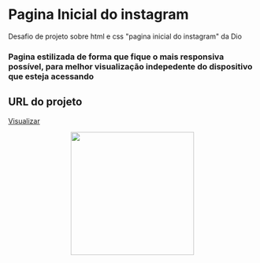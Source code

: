# Pagina Inicial do instagram
Desafio de projeto sobre html e css "pagina inicial do instagram" da Dio
### Pagina estilizada de forma que fique o mais responsiva possível, para melhor visualização indepedente do dispositivo que esteja acessando 

## URL do projeto 

[ Visualizar ]( https://gabrieldnzz.github.io/instagram-dio/ )


<div align="center">
<img src="https://user-images.githubusercontent.com/105255176/173716942-bfa7c331-a426-4361-8de6-92408d4186fc.png" width="250px" />
</div>
